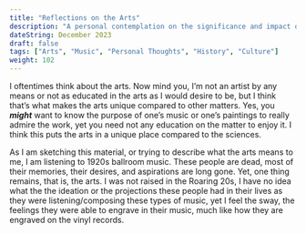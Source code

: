 ```yaml
---
title: "Reflections on the Arts"
description: "A personal contemplation on the significance and impact of the arts."
dateString: December 2023
draft: false
tags: ["Arts", "Music", "Personal Thoughts", "History", "Culture"]
weight: 102
---
```


I oftentimes think about the arts. Now mind you, I’m not an artist by any means or not as educated in the arts as I would desire to be, but I think that’s what makes the arts unique compared to other matters. Yes, you *****might***** want to know the purpose of one’s music or one’s paintings to really admire the work, yet you need not any education on the matter to enjoy it. I think this puts the arts in a unique place compared to the sciences. 

As I am sketching this material, or trying to describe what the arts means to me, I am listening to 1920s ballroom music. These people are dead, most of their memories, their desires, and aspirations are long gone. Yet, one thing remains, that is, the arts. I was not raised in the Roaring 20s, I have no idea what the the ideation or the projections these people had in their lives as they were listening/composing these types of music, yet I feel the sway, the feelings they were able to engrave in their music, much like how they are engraved on the vinyl records.